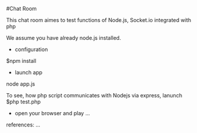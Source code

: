 #Chat Room

This chat room aimes to test functions of 
Node.js, Socket.io integrated with php

We assume you have already node.js installed.

- configuration

$npm install

- launch app

node app.js


To see, how php script communicates with Nodejs via express, lanunch
$php test.php

- open your browser and play ...

references:
...
